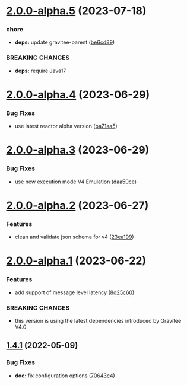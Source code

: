 # [2.0.0-alpha.5](https://github.com/gravitee-io/gravitee-policy-latency/compare/2.0.0-alpha.4...2.0.0-alpha.5) (2023-07-18)


### chore

* **deps:** update gravitee-parent ([be6cd89](https://github.com/gravitee-io/gravitee-policy-latency/commit/be6cd89067fc0ca3a599072a8f79a2ad4b6c62fe))


### BREAKING CHANGES

* **deps:** require Java17

# [2.0.0-alpha.4](https://github.com/gravitee-io/gravitee-policy-latency/compare/2.0.0-alpha.3...2.0.0-alpha.4) (2023-06-29)


### Bug Fixes

* use latest reactor alpha version ([ba71aa5](https://github.com/gravitee-io/gravitee-policy-latency/commit/ba71aa5a2dfaaf043758b79d09bc340c19d34fbd))

# [2.0.0-alpha.3](https://github.com/gravitee-io/gravitee-policy-latency/compare/2.0.0-alpha.2...2.0.0-alpha.3) (2023-06-29)


### Bug Fixes

* use new execution mode V4 Emulation ([daa50ce](https://github.com/gravitee-io/gravitee-policy-latency/commit/daa50ce2bf48449136881774077f95b86539b5b3))

# [2.0.0-alpha.2](https://github.com/gravitee-io/gravitee-policy-latency/compare/2.0.0-alpha.1...2.0.0-alpha.2) (2023-06-27)


### Features

* clean and validate json schema for v4 ([23ea199](https://github.com/gravitee-io/gravitee-policy-latency/commit/23ea1995f46298b68b6baa15f45e340952306a90))

# [2.0.0-alpha.1](https://github.com/gravitee-io/gravitee-policy-latency/compare/1.4.1...2.0.0-alpha.1) (2023-06-22)


### Features

* add support of message level latency ([8d25c60](https://github.com/gravitee-io/gravitee-policy-latency/commit/8d25c604752a9b06edfe9e9ac9e82992f2b35547))


### BREAKING CHANGES

* this version is using the latest dependencies introduced by Gravitee V4.0

## [1.4.1](https://github.com/gravitee-io/gravitee-policy-latency/compare/1.4.0...1.4.1) (2022-05-09)


### Bug Fixes

* **doc:** fix configuration options ([70643c4](https://github.com/gravitee-io/gravitee-policy-latency/commit/70643c4a44f82c8997cc81cd6c8a117c2df74266))
